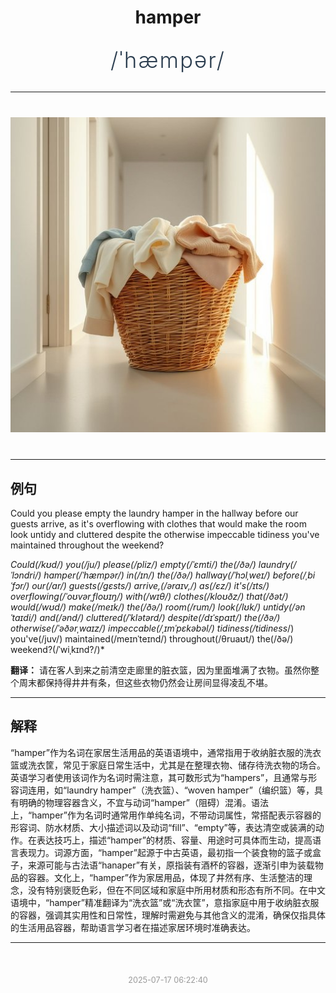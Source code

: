 <div align="center">

# hamper

<div style="margin: 30px 0;">
<h1 style="font-size: 2.5em; font-weight: 300; letter-spacing: 2px; margin: 0; color: #2c3e50;">
/ˈhæmpər/
</h1>
</div>

</div>

---

<div align="center" style="margin: 40px 0;">

![hamper](images/hamper.png)

</div>

---

## 例句

Could you please empty the laundry hamper in the hallway before our guests arrive, as it's overflowing with clothes that would make the room look untidy and cluttered despite the otherwise impeccable tidiness you've maintained throughout the weekend?

*Could(/kʊd/) you(/ju/) please(/pliz/) empty(/ˈɛmti/) the(/ðə/) laundry(/ˈlɔndri/) hamper(/ˈhæmpər/) in(/ɪn/) the(/ðə/) hallway(/ˈhɔlˌweɪ/) before(/ˌbiˈfɔr/) our(/ɑr/) guests(/gɛsts/) arrive,(/əraɪv,/) as(/ɛz/) it's(/ɪts/) overflowing(/ˈoʊvərˌfloʊɪŋ/) with(/wɪθ/) clothes(/kloʊðz/) that(/ðət/) would(/wʊd/) make(/meɪk/) the(/ðə/) room(/rum/) look(/lʊk/) untidy(/ənˈtaɪdi/) and(/ənd/) cluttered(/ˈklətərd/) despite(/dɪˈspaɪt/) the(/ðə/) otherwise(/ˈəðərˌwaɪz/) impeccable(/ˌɪmˈpɛkəbəl/) tidiness(/tidiness*/) you've(/juv/) maintained(/meɪnˈteɪnd/) throughout(/θruaʊt/) the(/ðə/) weekend?(/ˈwiˌkɪnd?/)*

**翻译：** 请在客人到来之前清空走廊里的脏衣篮，因为里面堆满了衣物。虽然你整个周末都保持得井井有条，但这些衣物仍然会让房间显得凌乱不堪。

---

## 解释

“hamper”作为名词在家居生活用品的英语语境中，通常指用于收纳脏衣服的洗衣篮或洗衣筐，常见于家庭日常生活中，尤其是在整理衣物、储存待洗衣物的场合。英语学习者使用该词作为名词时需注意，其可数形式为“hampers”，且通常与形容词连用，如“laundry hamper”（洗衣篮）、“woven hamper”（编织篮）等，具有明确的物理容器含义，不宜与动词“hamper”（阻碍）混淆。语法上，“hamper”作为名词时通常用作单纯名词，不带动词属性，常搭配表示容器的形容词、防水材质、大小描述词以及动词“fill”、“empty”等，表达清空或装满的动作。在表达技巧上，描述“hamper”的材质、容量、用途时可具体而生动，提高语言表现力。词源方面，“hamper”起源于中古英语，最初指一个装食物的篮子或盒子，来源可能与古法语“hanaper”有关，原指装有酒杯的容器，逐渐引申为装载物品的容器。文化上，“hamper”作为家居用品，体现了井然有序、生活整洁的理念，没有特别褒贬色彩，但在不同区域和家庭中所用材质和形态有所不同。在中文语境中，“hamper”精准翻译为“洗衣篮”或“洗衣筐”，意指家庭中用于收纳脏衣服的容器，强调其实用性和日常性，理解时需避免与其他含义的混淆，确保仅指具体的生活用品容器，帮助语言学习者在描述家居环境时准确表达。


---

<div align="center" style="margin-top: 50px;">
<small style="color: #999; font-size: 0.9em;">2025-07-17 06:22:40</small>
</div>
